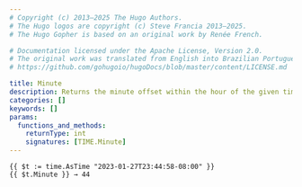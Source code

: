 ```yaml
---
# Copyright (c) 2013–2025 The Hugo Authors.
# The Hugo logos are copyright (c) Steve Francia 2013–2025.
# The Hugo Gopher is based on an original work by Renée French.

# Documentation licensed under the Apache License, Version 2.0.
# The original work was translated from English into Brazilian Portuguese.
# https://github.com/gohugoio/hugoDocs/blob/master/content/LICENSE.md

title: Minute
description: Returns the minute offset within the hour of the given time.Time value, in the range [0, 59].
categories: []
keywords: []
params:
  functions_and_methods:
    returnType: int
    signatures: [TIME.Minute]
---
```


```go-html-template
{{ $t := time.AsTime "2023-01-27T23:44:58-08:00" }}
{{ $t.Minute }} → 44
```
